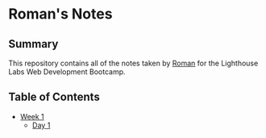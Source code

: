 # Roman's Notes
## Summary 

This repository contains all of the notes taken by [Roman](https://github.com/Arktur7) for the Lighthouse Labs Web Development Bootcamp.
## Table of Contents

* [Week 1](/Week_1)
  * [Day 1](/Week_1/Day_1)
